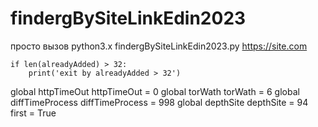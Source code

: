 # findergBySiteLinkEdin2023

просто вызов 
python3.х findergBySiteLinkEdin2023.py https://site.com


    if len(alreadyAdded) > 32:
        print('exit by alreadyAdded > 32')
        
        
global httpTimeOut
httpTimeOut = 0
global torWath
torWath = 6
global diffTimeProcess
diffTimeProcess = 998
global depthSite
depthSite = 94
first = True

